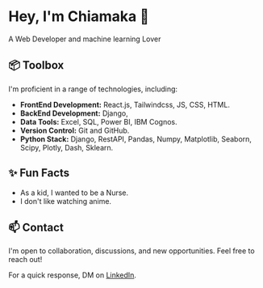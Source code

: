 #  Hey, I'm Chiamaka 👋

A Web Developer and machine learning Lover

## 📦 Toolbox

I'm proficient in a range of technologies, including:

- **FrontEnd Development:** React.js, Tailwindcss, JS, CSS, HTML.
- **BackEnd Development:** Django,
- **Data Tools:** Excel, SQL, Power BI, IBM Cognos.
- **Version Control:** Git and GitHub.
- **Python Stack:** Django, RestAPI, Pandas, Numpy, Matplotlib, Seaborn, Scipy, Plotly, Dash, Sklearn.


## ✨ Fun Facts

- As a kid, I wanted to be a Nurse.
- I don't like watching anime.

## 📫 Contact

I'm open to collaboration, discussions, and new opportunities. Feel free to reach out!

For a quick response, DM on [LinkedIn](https://www.linkedin.com/in/enwelum-chiamaka/).


